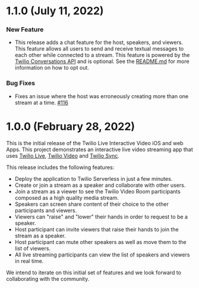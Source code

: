 # 1.1.0 (July 11, 2022)

### New Feature

- This release adds a chat feature for the host, speakers, and viewers. This feature allows all users to send and receive textual messages to each other while connected to a stream. This feature is powered by the [Twilio Conversations API](https://www.twilio.com/conversations-api) and is optional. See the [README.md](https://github.com/twilio/twilio-live-interactive-video/blob/feature/audience-chat/README.md#set-your-account-sid-and-auth-token) for more information on how to opt out.

### Bug Fixes

- Fixes an issue where the host was erroneously creating more than one stream at a time. [#116](https://github.com/twilio/twilio-live-interactive-video/pull/116)

# 1.0.0 (February 28, 2022)

This is the initial release of the Twilio Live Interactive Video iOS and web Apps. This project demonstrates an interactive live video streaming app that uses [Twilio Live](https://www.twilio.com/docs/live), [Twilio Video](https://www.twilio.com/docs/video) and [Twilio Sync](https://www.twilio.com/docs/sync).

This release includes the following features:

- Deploy the application to Twilio Serverless in just a few minutes.
- Create or join a stream as a speaker and collaborate with other users.
- Join a stream as a viewer to see the Twilio Video Room participants composed as a high quality media stream.
- Speakers can screen share content of their choice to the other participants and viewers.
- Viewers can "raise" and "lower" their hands in order to request to be a speaker.
- Host participant can invite viewers that raise their hands to join the stream as a speaker. 
- Host participant can mute other speakers as well as move them to the list of viewers.
- All live streaming participants can view the list of speakers and viewers in real time.

We intend to iterate on this initial set of features and we look forward to collaborating with the community.